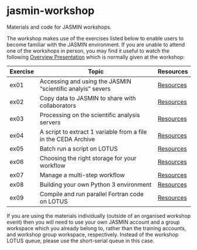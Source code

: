 # jasmin-workshop
Materials and code for JASMIN workshops.

The workshop makes use of the exercises listed below to enable users to become familiar with the JASMIN environment.
If you are unable to attend one of the workshops in person, you may find it useful to watch the following [Overview Presentation](https://youtu.be/ScmLvdgqAUw) which is normally given at the workshop:


| Exercise | Topic | Resources |
| --- | --- | --- |
| ex01 | Accessing and using the JASMIN “scientific analyis” severs | [Resources](./exercises/ex01) |
| ex02 | Copy data to JASMIN to share with collaborators | [Resources](./exercises/ex02) |
| ex03 | Processing on the scientific analysis servers | [Resources](./exercises/ex03) |
| ex04 | A script to extract 1 variable from a file in the CEDA Archive | [Resources](./exercises/ex04) |
| ex05 | Batch run a script on LOTUS | [Resources](./exercises/ex05) |
| ex06 | Choosing the right storage for your workflow | [Resources](./exercises/ex06) |
| ex07 | Manage a multi-step workflow | [Resources](./exercises/ex07) |
| ex08 | Building your own Python 3 environment | [Resources](./exercises/ex08) |
| ex09 | Compile and run parallel Fortran code on LOTUS | [Resources](./exercises/ex09)

If you are using the materials individually (outside of an organised workshop event) then you will need to use your own JASMIN account and a group workspace which you already belong to, rather than the training accounts, and workshop group workspace, respectively. Instead of the workshop LOTUS queue, please use the short-serial queue in this case.
